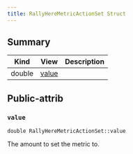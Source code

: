```yaml
---
title: RallyHereMetricActionSet Struct
---
```



## Summary
| Kind | View | Description |
|------|------|-------------|
|double|[value](/game-host-adapter/structrallyheremetricactionsetxml/#structRallyHereMetricActionSet_1a3bf2e16e09d492c11db4d5a8e12714ea)||
## Public-attrib



### `value` <a id="structRallyHereMetricActionSet_1a3bf2e16e09d492c11db4d5a8e12714ea"></a>

`double RallyHereMetricActionSet::value`



The amount to set the metric to. 




